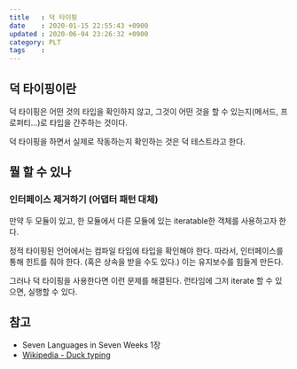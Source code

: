 ```yaml
---
title   : 덕 타이핑
date    : 2020-01-15 22:55:43 +0900
updated : 2020-06-04 23:26:32 +0900
category: PLT
tags    :
---
```


## 덕 타이핑이란

덕 타이핑은 어떤 것의 타입을 확인하지 않고, 그것이 어떤 것을 할 수 있는지(메서드, 프로퍼티...)로 타입을 간주하는 것이다.

덕 타이핑을 하면서 실제로 작동하는지 확인하는 것은 덕 테스트라고 한다.

## 뭘 할 수 있나

### 인터페이스 제거하기 (어댑터 패턴 대체)

만약 두 모듈이 있고, 한 모듈에서 다른 모듈에 있는 iteratable한 객체를 사용하고자 한다.

정적 타이핑된 언어에서는 컴파일 타임에 타입을 확인해야 한다. 따라서, 인터페이스를 통해 힌트를 줘야 한다. (혹은 상속을 받을 수도 있다.) 이는 유지보수를 힘들게 만든다.

그러나 덕 타이핑을 사용한다면 이런 문제를 해결된다. 런타임에 그저 iterate 할 수 있으면, 실행할 수 있다.

## 참고

- Seven Languages in Seven Weeks 1장
- [Wikipedia - Duck typing](https://en.wikipedia.org/wiki/Duck_typing)
